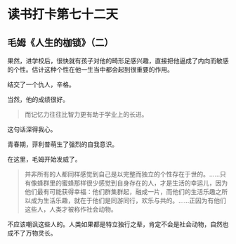 # 读书打卡第七十二天

## 毛姆《人生的枷锁》（二）

果然，进学校后，很快就有孩子对他的畸形足感兴趣，直接把他逼成了内向而敏感的个性。估计这种个性在他一生当中都会起到很重要的作用。

结交了一个仇人，辛格。

当然，他的成绩很好。

> 而记忆力往往比智力更有助于学业上的长进。

这句话深得我心。

青春期，菲利普萌生了强烈的自我意识。

在这里，毛姆开始发威了。

> 并非所有的人都同样感觉到自己是以完整而独立的个性存在于世的。……只有像蜂群里的蜜蜂那样很少感觉到自身存在的人，才是生活的幸运儿，因为他们最有可能获得幸福：他们群集群起，融成一片，而他们的生活乐趣之所以成为生活乐趣，就在于他们是同游同行，欢乐与共的。……正因为有他们这些人，人类才被称作社会动物。

不应该嘲讽这些人的。人类如果都是特立独行之辈，肯定不会是社会动物，自然也成不了万物灵长。
